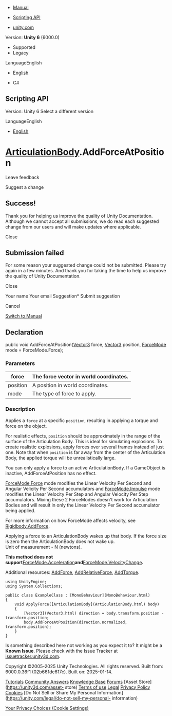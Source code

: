 [ ]()

  * [Manual](../Manual/index.html)
  * [Scripting API](../ScriptReference/index.html)

  * [unity.com](https://unity.com/)

Version: **Unity 6** (6000.0)

  * Supported
  * Legacy

LanguageEnglish

  * [English]()

  * C#

[ ](https://docs.unity3d.com)

## Scripting API

Version: Unity 6 Select a different version

LanguageEnglish

  * [English]()

#  [ArticulationBody](ArticulationBody.html).AddForceAtPosition

Leave feedback

Suggest a change

## Success!

Thank you for helping us improve the quality of Unity Documentation. Although
we cannot accept all submissions, we do read each suggested change from our
users and will make updates where applicable.

Close

## Submission failed

For some reason your suggested change could not be submitted. Please <a>try
again</a> in a few minutes. And thank you for taking the time to help us
improve the quality of Unity Documentation.

Close

Your name Your email Suggestion* Submit suggestion

Cancel

[Switch to Manual](../Manual/class-ArticulationBody.html "Go to
ArticulationBody Component in the Manual")

## Declaration

public void AddForceAtPosition([Vector3](Vector3.html) force,
[Vector3](Vector3.html) position, [ForceMode](ForceMode.html) mode =
ForceMode.Force);

### Parameters

force | The force vector in world coordinates.  
---|---  
position | A position in world coordinates.  
mode | The type of force to apply.  
  
### Description

Applies a `force` at a specific `position`, resulting in applying a torque and
force on the object.

For realistic effects, `position` should be approximately in the range of the
surface of the Articulation Body. This is ideal for simulating explosions. To
create realistic explosions, apply forces over several frames instead of just
one. Note that when `position` is far away from the center of the Articulation
Body, the applied torque will be unrealistically large.  
  
You can only apply a force to an active ArticulationBody. If a GameObject is
inactive, AddForceAtPosition has no effect.  
  
[ForceMode.Force](ForceMode.Force.html) mode modifies the Linear Velocity Per
Second and Angular Velicity Per Second accumulators and
[ForceMode.Impulse](ForceMode.Impulse.html) mode modifies the Linear Velocity
Per Step and Angular Velocity Per Step accumulators. Mixing these 2 ForceModes
doesn't work for Articulation Bodies and will result in only the Linear
Velocity Per Second accumulator being applied.  
  
For more information on how ForceMode affects velocity, see
[Rigidbody.AddForce](Rigidbody.AddForce.html).  
  
Applying a force to an ArticulationBody wakes up that body. If the force size
is zero then the ArticulationBody does not wake up.  
Unit of measurement - N (newtons).  
  
**This method does not
support**[ForceMode.Acceleration](ForceMode.Acceleration.html)**and**[ForceMode.VelocityChange](ForceMode.VelocityChange.html)**.**  
  
Additional resources: [AddForce](ArticulationBody.AddForce.html),
[AddRelativeForce](ArticulationBody.AddRelativeForce.html),
[AddTorque](ArticulationBody.AddTorque.html).

    
    
    using UnityEngine;
    using System.Collections;  
      
    public class ExampleClass : [MonoBehaviour](MonoBehaviour.html)
    {
        void ApplyForce([ArticulationBody](ArticulationBody.html) body)
        {
            [Vector3](Vector3.html) direction = body.transform.position - transform.position;
            body.AddForceAtPosition(direction.normalized, transform.position);
        }
    }
    

Is something described here not working as you expect it to? It might be a
**Known Issue**. Please check with the Issue Tracker at
[issuetracker.unity3d.com](https://issuetracker.unity3d.com).

Copyright ©2005-2025 Unity Technologies. All rights reserved. Built from:
6000.0.36f1 (02b661dc617c). Built on: 2025-01-14.

[Tutorials](https://unity3d.com/learn) [Community
Answers](https://answers.unity3d.com) [Knowledge
Base](https://support.unity3d.com/hc/en-us)
[Forums](https://forum.unity3d.com) [Asset Store](https://unity3d.com/asset-
store) [Terms of use](https://docs.unity3d.com/Manual/TermsOfUse.html)
[Legal](https://unity.com/legal) [Privacy
Policy](https://unity.com/legal/privacy-policy)
[Cookies](https://unity.com/legal/cookie-policy) [Do Not Sell or Share My
Personal Information](https://unity.com/legal/do-not-sell-my-personal-
information)

[Your Privacy Choices (Cookie Settings)](javascript:void\(0\);)

